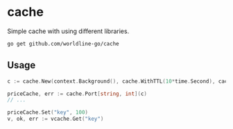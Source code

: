 # cache

Simple cache with using different libraries.

```sh
go get github.com/worldline-go/cache
```

## Usage

```go
c := cache.New(context.Background(), cache.WithTTL(10*time.Second), cache.WithMaxSize(1000))

priceCache, err := cache.Port[string, int](c)
// ...

priceCache.Set("key", 100)
v, ok, err := vcache.Get("key")
```
